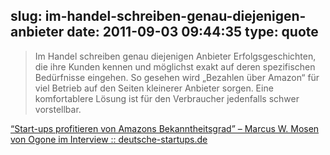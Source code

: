 slug: im-handel-schreiben-genau-diejenigen-anbieter
date: 2011-09-03 09:44:35
type: quote
---

> Im Handel schreiben genau diejenigen Anbieter Erfolgsgeschichten, die ihre Kunden kennen und möglichst exakt auf deren spezifischen Bedürfnisse eingehen. So gesehen wird „Bezahlen über Amazon“ für viel Betrieb auf den Seiten kleinerer Anbieter sorgen. Eine komfortablere Lösung ist für den Verbraucher jedenfalls schwer vorstellbar.

[“Start-ups profitieren von Amazons Bekanntheitsgrad” – Marcus W. Mosen von Ogone im Interview :: deutsche-startups.de](http://www.deutsche-startups.de/2011/08/31/amazon-payments-ogone-interview/)
